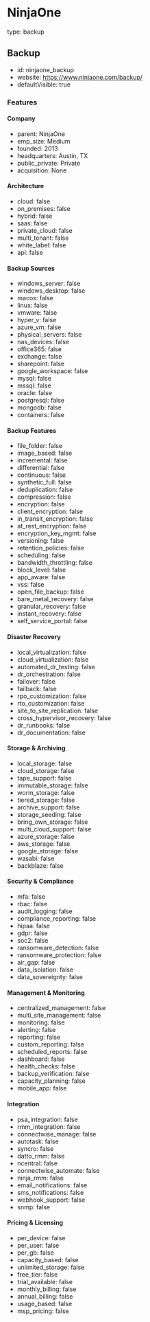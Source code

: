 # NinjaOne

type: backup

## Backup

- id: ninjaone_backup
- website: https://www.ninjaone.com/backup/
- defaultVisible: true

### Features

#### Company

- parent: NinjaOne
- emp_size: Medium
- founded: 2013
- headquarters: Austin, TX
- public_private: Private
- acquisition: None

#### Architecture

- cloud: false
- on_premises: false
- hybrid: false
- saas: false
- private_cloud: false
- multi_tenant: false
- white_label: false
- api: false

#### Backup Sources

- windows_server: false
- windows_desktop: false
- macos: false
- linux: false
- vmware: false
- hyper_v: false
- azure_vm: false
- physical_servers: false
- nas_devices: false
- office365: false
- exchange: false
- sharepoint: false
- google_workspace: false
- mysql: false
- mssql: false
- oracle: false
- postgresql: false
- mongodb: false
- containers: false

#### Backup Features

- file_folder: false
- image_based: false
- incremental: false
- differential: false
- continuous: false
- synthetic_full: false
- deduplication: false
- compression: false
- encryption: false
- client_encryption: false
- in_transit_encryption: false
- at_rest_encryption: false
- encryption_key_mgmt: false
- versioning: false
- retention_policies: false
- scheduling: false
- bandwidth_throttling: false
- block_level: false
- app_aware: false
- vss: false
- open_file_backup: false
- bare_metal_recovery: false
- granular_recovery: false
- instant_recovery: false
- self_service_portal: false

#### Disaster Recovery

- local_virtualization: false
- cloud_virtualization: false
- automated_dr_testing: false
- dr_orchestration: false
- failover: false
- failback: false
- rpo_customization: false
- rto_customization: false
- site_to_site_replication: false
- cross_hypervisor_recovery: false
- dr_runbooks: false
- dr_documentation: false

#### Storage & Archiving

- local_storage: false
- cloud_storage: false
- tape_support: false
- immutable_storage: false
- worm_storage: false
- tiered_storage: false
- archive_support: false
- storage_seeding: false
- bring_own_storage: false
- multi_cloud_support: false
- azure_storage: false
- aws_storage: false
- google_storage: false
- wasabi: false
- backblaze: false

#### Security & Compliance

- mfa: false
- rbac: false
- audit_logging: false
- compliance_reporting: false
- hipaa: false
- gdpr: false
- soc2: false
- ransomware_detection: false
- ransomware_protection: false
- air_gap: false
- data_isolation: false
- data_sovereignty: false

#### Management & Monitoring

- centralized_management: false
- multi_site_management: false
- monitoring: false
- alerting: false
- reporting: false
- custom_reporting: false
- scheduled_reports: false
- dashboard: false
- health_checks: false
- backup_verification: false
- capacity_planning: false
- mobile_app: false

#### Integration

- psa_integration: false
- rmm_integration: false
- connectwise_manage: false
- autotask: false
- syncro: false
- datto_rmm: false
- ncentral: false
- connectwise_automate: false
- ninja_rmm: false
- email_notifications: false
- sms_notifications: false
- webhook_support: false
- snmp: false

#### Pricing & Licensing

- per_device: false
- per_user: false
- per_gb: false
- capacity_based: false
- unlimited_storage: false
- free_tier: false
- trial_available: false
- monthly_billing: false
- annual_billing: false
- usage_based: false
- msp_pricing: false

